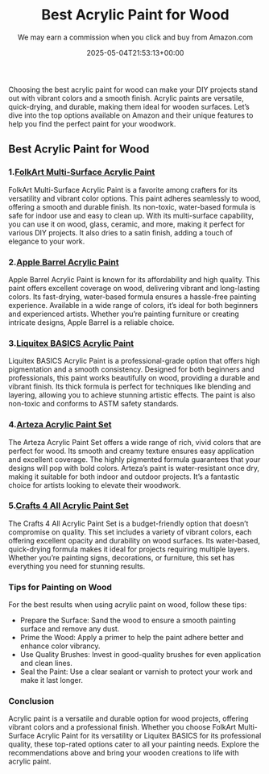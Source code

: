 ﻿---
author: We may earn a commission when you click and buy from Amazon.com
layout: post
title: Best Acrylic Paint for Wood
date: '2025-05-04T21:53:13+00:00'
categories:
- Guide
tags: []
slug: /best-acrylic-paint-for-wood/
lastmod: 2025-05-07T12:21:23+03:00
---

Choosing the best acrylic paint for wood can make your DIY projects stand out with vibrant colors and a smooth finish. Acrylic paints are versatile, quick-drying, and durable, making them ideal for wooden surfaces. Let’s dive into the top options available on Amazon and their unique features to help you find the perfect paint for your woodwork.
## Best Acrylic Paint for Wood
### 1.[FolkArt Multi-Surface Acrylic Paint](https://www.amazon.com/dp/B005FQJSWK?tag=p-policy-20)
FolkArt Multi-Surface Acrylic Paint is a favorite among crafters for its versatility and vibrant color options. This paint adheres seamlessly to wood, offering a smooth and durable finish. Its non-toxic, water-based formula is safe for indoor use and easy to clean up.
With its multi-surface capability, you can use it on wood, glass, ceramic, and more, making it perfect for various DIY projects. It also dries to a satin finish, adding a touch of elegance to your work.
### 2.[Apple Barrel Acrylic Paint](https://www.amazon.com/dp/B071WZ4S3L?tag=p-policy-20)
Apple Barrel Acrylic Paint is known for its affordability and high quality. This paint offers excellent coverage on wood, delivering vibrant and long-lasting colors. Its fast-drying, water-based formula ensures a hassle-free painting experience.
Available in a wide range of colors, it’s ideal for both beginners and experienced artists. Whether you’re painting furniture or creating intricate designs, Apple Barrel is a reliable choice.
### 3.[Liquitex BASICS Acrylic Paint](https://www.amazon.com/dp/B000KNJIQC?tag=p-policy-20)
Liquitex BASICS Acrylic Paint is a professional-grade option that offers high pigmentation and a smooth consistency. Designed for both beginners and professionals, this paint works beautifully on wood, providing a durable and vibrant finish.
Its thick formula is perfect for techniques like blending and layering, allowing you to achieve stunning artistic effects. The paint is also non-toxic and conforms to ASTM safety standards.
### 4.[Arteza Acrylic Paint Set](https://www.amazon.com/dp/B000BMUAYG?tag=p-policy-20)
The Arteza Acrylic Paint Set offers a wide range of rich, vivid colors that are perfect for wood. Its smooth and creamy texture ensures easy application and excellent coverage. The highly pigmented formula guarantees that your designs will pop with bold colors.
Arteza’s paint is water-resistant once dry, making it suitable for both indoor and outdoor projects. It’s a fantastic choice for artists looking to elevate their woodwork.
### 5.[Crafts 4 All Acrylic Paint Set](https://www.amazon.com/dp/B0721MP41Y?tag=p-policy-20)
The Crafts 4 All Acrylic Paint Set is a budget-friendly option that doesn’t compromise on quality. This set includes a variety of vibrant colors, each offering excellent opacity and durability on wood surfaces.
Its water-based, quick-drying formula makes it ideal for projects requiring multiple layers. Whether you’re painting signs, decorations, or furniture, this set has everything you need for stunning results.
### Tips for Painting on Wood
For the best results when using acrylic paint on wood, follow these tips:
- Prepare the Surface: Sand the wood to ensure a smooth painting surface and remove any dust.
- Prime the Wood: Apply a primer to help the paint adhere better and enhance color vibrancy.
- Use Quality Brushes: Invest in good-quality brushes for even application and clean lines.
- Seal the Paint: Use a clear sealant or varnish to protect your work and make it last longer.
### Conclusion
Acrylic paint is a versatile and durable option for wood projects, offering vibrant colors and a professional finish. Whether you choose FolkArt Multi-Surface Acrylic Paint for its versatility or Liquitex BASICS for its professional quality, these top-rated options cater to all your painting needs. Explore the recommendations above and bring your wooden creations to life with acrylic paint.